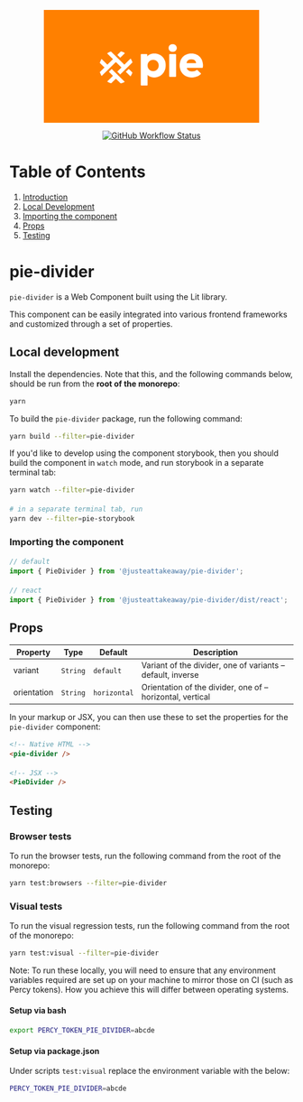 <p align="center">
  <img align="center" src="../../../readme_image.png" height="200" alt="">
</p>

<p align="center">
  <a href="https://www.npmjs.com/@justeattakeaway/pie-divider">
    <img alt="GitHub Workflow Status" src="https://img.shields.io/npm/v/@justeattakeaway/pie-divider.svg">
  </a>
</p>

# Table of Contents

1. [Introduction](#pie-divider)
2. [Local Development](#local-development)
3. [Importing the component](#importing-the-component)
4. [Props](#props)
5. [Testing](#testing)

# pie-divider

`pie-divider` is a Web Component built using the Lit library.

This component can be easily integrated into various frontend frameworks and customized through a set of properties.

## Local development

Install the dependencies. Note that this, and the following commands below, should be run from the **root of the monorepo**:

```bash
yarn
```

To build the `pie-divider` package, run the following command:

```bash
yarn build --filter=pie-divider
```

If you'd like to develop using the component storybook, then you should build the component in `watch` mode, and run storybook in a separate terminal tab:

```bash
yarn watch --filter=pie-divider

# in a separate terminal tab, run
yarn dev --filter=pie-storybook
```

### Importing the component

```js
// default
import { PieDivider } from '@justeattakeaway/pie-divider';

// react
import { PieDivider } from '@justeattakeaway/pie-divider/dist/react';
```

## Props

| Property | Type | Default | Description |
|---|---|---|---|
| variant | `String` | `default` | Variant of the divider, one of variants – default, inverse |
| orientation | `String` | `horizontal` | Orientation of the divider, one of – horizontal, vertical |

In your markup or JSX, you can then use these to set the properties for the `pie-divider` component:

```html
<!-- Native HTML -->
<pie-divider />

<!-- JSX -->
<PieDivider />
```

## Testing

### Browser tests

To run the browser tests, run the following command from the root of the monorepo:

```bash
yarn test:browsers --filter=pie-divider
```

### Visual tests

To run the visual regression tests, run the following command from the root of the monorepo:

```bash
yarn test:visual --filter=pie-divider
```

Note: To run these locally, you will need to ensure that any environment variables required are set up on your machine to mirror those on CI (such as Percy tokens). How you achieve this will differ between operating systems.

#### Setup via bash

```bash
export PERCY_TOKEN_PIE_DIVIDER=abcde
```

#### Setup via package.json

Under scripts `test:visual` replace the environment variable with the below:

```bash
PERCY_TOKEN_PIE_DIVIDER=abcde
```